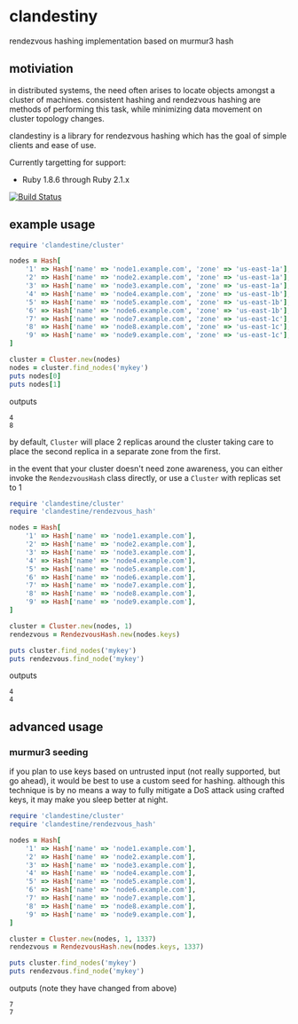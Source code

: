 clandestiny
===========

rendezvous hashing implementation based on murmur3 hash


## motiviation

in distributed systems, the need often arises to locate objects amongst a
cluster of machines. consistent hashing and rendezvous hashing are methods of
performing this task, while minimizing data movement on cluster topology
changes.

clandestiny is a library for rendezvous hashing which has the goal of simple
clients and ease of use.

Currently targetting for support:
  - Ruby 1.8.6 through Ruby 2.1.x

[![Build Status](https://travis-ci.org/ewdurbin/clandestiny-ruby.svg?branch=master)](https://travis-ci.org/ewdurbin/clandestiny-ruby)

## example usage

```ruby
require 'clandestine/cluster'

nodes = Hash[
    '1' => Hash['name' => 'node1.example.com', 'zone' => 'us-east-1a'],
    '2' => Hash['name' => 'node2.example.com', 'zone' => 'us-east-1a'],
    '3' => Hash['name' => 'node3.example.com', 'zone' => 'us-east-1a'],
    '4' => Hash['name' => 'node4.example.com', 'zone' => 'us-east-1b'],
    '5' => Hash['name' => 'node5.example.com', 'zone' => 'us-east-1b'],
    '6' => Hash['name' => 'node6.example.com', 'zone' => 'us-east-1b'],
    '7' => Hash['name' => 'node7.example.com', 'zone' => 'us-east-1c'],
    '8' => Hash['name' => 'node8.example.com', 'zone' => 'us-east-1c'],
    '9' => Hash['name' => 'node9.example.com', 'zone' => 'us-east-1c'],
]

cluster = Cluster.new(nodes)
nodes = cluster.find_nodes('mykey')
puts nodes[0]
puts nodes[1]
```

outputs
```
4
8
```

by default, `Cluster` will place 2 replicas around the cluster taking care to
place the second replica in a separate zone from the first.

in the event that your cluster doesn't need zone awareness, you can either
invoke the `RendezvousHash` class directly, or use a `Cluster` with replicas
set to 1

```ruby
require 'clandestine/cluster'
require 'clandestine/rendezvous_hash'

nodes = Hash[
    '1' => Hash['name' => 'node1.example.com'],
    '2' => Hash['name' => 'node2.example.com'],
    '3' => Hash['name' => 'node3.example.com'],
    '4' => Hash['name' => 'node4.example.com'],
    '5' => Hash['name' => 'node5.example.com'],
    '6' => Hash['name' => 'node6.example.com'],
    '7' => Hash['name' => 'node7.example.com'],
    '8' => Hash['name' => 'node8.example.com'],
    '9' => Hash['name' => 'node9.example.com'],
]

cluster = Cluster.new(nodes, 1)
rendezvous = RendezvousHash.new(nodes.keys)

puts cluster.find_nodes('mykey')
puts rendezvous.find_node('mykey')
```

outputs
```
4
4
```

## advanced usage

### murmur3 seeding

if you plan to use keys based on untrusted input (not really supported, but go
ahead), it would be best to use a custom seed for hashing. although this
technique is by no means a way to fully mitigate a DoS attack using crafted
keys, it may make you sleep better at night.

```ruby
require 'clandestine/cluster'
require 'clandestine/rendezvous_hash'

nodes = Hash[
    '1' => Hash['name' => 'node1.example.com'],
    '2' => Hash['name' => 'node2.example.com'],
    '3' => Hash['name' => 'node3.example.com'],
    '4' => Hash['name' => 'node4.example.com'],
    '5' => Hash['name' => 'node5.example.com'],
    '6' => Hash['name' => 'node6.example.com'],
    '7' => Hash['name' => 'node7.example.com'],
    '8' => Hash['name' => 'node8.example.com'],
    '9' => Hash['name' => 'node9.example.com'],
]

cluster = Cluster.new(nodes, 1, 1337)
rendezvous = RendezvousHash.new(nodes.keys, 1337)

puts cluster.find_nodes('mykey')
puts rendezvous.find_node('mykey')
```

outputs (note they have changed from above)
```
7
7
```
